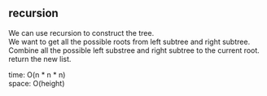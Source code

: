 ## recursion
We can use recursion to construct the tree.<br>
We want to get all the possible roots from left subtree and right subtree.<br>
Combine all the possible left substree and right subtree to the current root.<br>
return the new list.

time: O(n * n * n)<br>
space: O(height)
